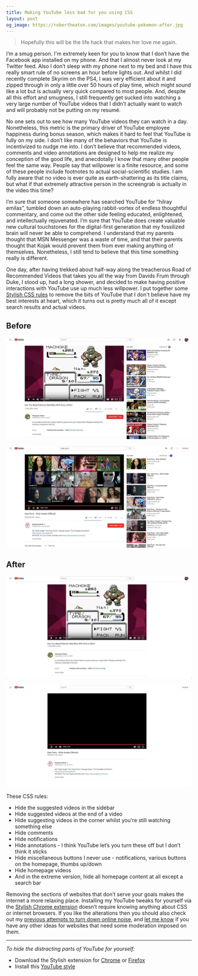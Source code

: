 ```yaml
---
title: Making YouTube less bad for you using CSS
layout: post
og_image: https://robertheaton.com/images/youtube-pokemon-after.jpg
---
```

> Hopefully this will be the life hack that makes her love me again.

I’m a smug person. I'm extremely keen for you to know that I don’t have the Facebook app installed on my phone. And that I almost never look at my Twitter feed. Also I don’t sleep with my phone next to my bed and I have this really smart rule of no screens an hour before lights out. And whilst I did recently complete Skyrim on the PS4, I was very efficient about it and zipped through in only a little over 50 hours of play time, which might sound like a lot but is actually very quick compared to most people. And, despite all this effort and smugness, I still frequently get sucked into watching a very large number of YouTube videos that I didn’t actually want to watch and will probably not be putting on my resumé.  

No one sets out to see how many YouTube videos they can watch in a day. Nonetheless, this metric is the primary driver of YouTube employee happiness during bonus season, which makes it hard to feel that YouTube is fully on my side. I don’t like many of the behaviors that YouTube is incentivized to nudge me into. I don’t believe that recommended videos, comments and video annotations are designed to help me realize my conception of the good life, and anecdotally I know that many other people feel the same way. People say that willpower is a finite resource, and some of these people include footnotes to actual social-scientific studies. I am fully aware that no video is ever quite as earth-shattering as its title claims, but what if that extremely attractive person in the screengrab is actually in the video this time?

I’m sure that someone somewhere has searched YouTube for “hilray emilas”, tumbled down an auto-playing rabbit-vortex of endless thoughtful commentary, and come out the other side feeling educated, enlightened, and intellectually rejuvenated. I’m sure that YouTube does create valuable new cultural touchstones for the digital-first generation that my fossilized brain will never be able to comprehend. I understand that my parents thought that MSN Messenger was a waste of time, and that their parents thought that Kojak would prevent them from ever making anything of themselves. Nonetheless, I still tend to believe that this time something really is different.

One day, after having trekked about half-way along the treacherous Road of Recommended Videos that takes you all the way from Davids Frum through Duke, I stood up, had a long shower, and decided to make having positive interactions with YouTube use up much less willpower. I put together some [Stylish CSS rules](https://chrome.google.com/webstore/detail/stylish-custom-themes-for/fjnbnpbmkenffdnngjfgmeleoegfcffe) to remove the bits of YouTube that I don't believe have my best interests at heart, which it turns out is pretty much all of it except search results and actual videos.

## Before

<p align="center">
<img src="/images/youtube-pokemon-before.jpg" />
</p>

<p align="center">
<img src="/images/youtube-katy-perry-before.jpg" />
</p>

## After

<p align="center">
<img src="/images/youtube-pokemon-after.jpg" />
</p>

<p align="center">
<img src="/images/youtube-katy-perry-after.jpg" />
</p>

These CSS rules:

* Hide the suggested videos in the sidebar
* Hide suggested videos at the end of a video
* Hide suggesting videos in the corner whilst you're still watching something else
* Hide comments
* Hide notifications
* Hide annotations - I think YouTube let’s you turn these off but I don’t think it sticks
* Hide miscellaneous buttons I never use - notifications, various buttons on the homepage, thumbs up/down
* Hide homepage videos
* And in the extreme version, hide all homepage content at all except a search bar

Removing the sections of websites that don’t serve your goals makes the internet a more relaxing place. Installing my YouTube tweaks for yourself via the [Stylish Chrome extension](https://userstyles.org/styles/159555/distraction-free-youtube) doesn’t require knowing anything about CSS or internet browsers. If you like the alterations then you should also check out my [previous attempts to turn down online noise](/2016/08/08/hide-the-internet/), and [let me know](https://twitter.com/robjheaton) if you have any other ideas for websites that need some moderation imposed on them.

---

<i>
To hide the distracting parts of YouTube for yourself:
</i>

* Download the Stylish extension for [Chrome](https://chrome.google.com/webstore/detail/stylish/fjnbnpbmkenffdnngjfgmeleoegfcffe) or [Firefox](https://addons.mozilla.org/en-US/firefox/addon/stylish/) 
* Install this [YouTube style](https://userstyles.org/styles/159555/distraction-free-youtube)
